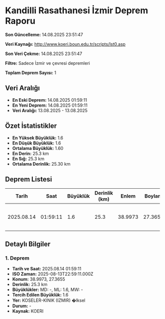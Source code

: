 # Kandilli Rasathanesi İzmir Deprem Raporu

**Son Güncelleme:** 14.08.2025 23:51:47

**Veri Kaynağı:** http://www.koeri.boun.edu.tr/scripts/lst0.asp

**Son Veri Çekme:** 14.08.2025 23:51:47

**Filtre:** Sadece İzmir ve çevresi depremleri

**Toplam Deprem Sayısı:** 1

## Veri Aralığı

- **En Eski Deprem:** 14.08.2025 01:59:11
- **En Yeni Deprem:** 14.08.2025 01:59:11
- **Veri Aralığı:** 13.08.2025 - 13.08.2025

## Özet İstatistikler

- **En Yüksek Büyüklük:** 1.6
- **En Düşük Büyüklük:** 1.6
- **Ortalama Büyüklük:** 1.60
- **En Derin:** 25.3 km
- **En Sığ:** 25.3 km
- **Ortalama Derinlik:** 25.30 km

## Deprem Listesi

| Tarih | Saat | Büyüklük | Derinlik (km) | Enlem | Boylam | Konum | Durum |
|-------|------|----------|---------------|-------|--------|-------|-------|
| 2025.08.14 | 01:59:11 | 1.6 | 25.3 | 38.9973 | 27.3655 | KOSELER-KINIK (IZMIR) �lksel | - |

## Detaylı Bilgiler

### 1. Deprem

- **Tarih ve Saat:** 2025.08.14 01:59:11
- **ISO Zaman:** 2025-08-13T22:59:11.000Z
- **Konum:** 38.9973, 27.3655
- **Derinlik:** 25.3 km
- **Büyüklükler:** MD: -, ML: 1.6, MW: -
- **Tercih Edilen Büyüklük:** 1.6
- **Yer:** KOSELER-KINIK (IZMIR) �lksel
- **Durum:** -
- **Kaynak:** KOERI

